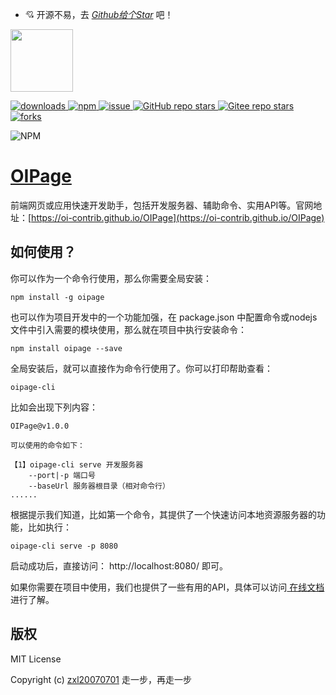 -   💘 开源不易，去 <i>[Github给个Star](https://github.com/oi-contrib/OIPage) </i>吧！

<img src='https://oi-contrib.github.io/OIPage/images/logo.png' height='100px'/>

<p>
    <a href="https://zxl20070701.github.io/toolbox/#/npm-download?packages=oipage&interval=7">
        <img src="https://img.shields.io/npm/dm/oipage.svg" alt="downloads">
    </a>
    <a href="https://www.npmjs.com/package/oipage">
        <img src="https://img.shields.io/npm/v/oipage.svg" alt="npm">
    </a>
     <a href="https://github.com/oi-contrib/OIPage/issues">
        <img src="https://img.shields.io/github/issues/oi-contrib/OIPage" alt="issue">
    </a>
    <a href="https://github.com/oi-contrib/OIPage" target='_blank'>
        <img alt="GitHub repo stars" src="https://img.shields.io/github/stars/oi-contrib/OIPage?style=social">
    </a>
     <a href="https://gitee.com/oi-contrib/OIPage" target='_blank'>
        <img alt="Gitee repo stars" src="https://gitee.com/oi-contrib/OIPage/badge/star.svg">
    </a>
    <a href="https://gitee.com/oi-contrib/OIPage">
        <img src="https://gitee.com/oi-contrib/OIPage/badge/fork.svg" alt="forks">
    </a>
</p>

<img src="https://nodei.co/npm/oipage.png?downloads=true&amp;downloadRank=true&amp;stars=true" alt="NPM">

# [OIPage](https://github.com/oi-contrib/OIPage)
前端网页或应用快速开发助手，包括开发服务器、辅助命令、实用API等。官网地址：[https://oi-contrib.github.io/OIPage](https://oi-contrib.github.io/OIPage)

## 如何使用？

你可以作为一个命令行使用，那么你需要全局安装：

```shell
npm install -g oipage
```

也可以作为项目开发中的一个功能加强，在 package.json 中配置命令或nodejs文件中引入需要的模块使用，那么就在项目中执行安装命令：

```shell
npm install oipage --save
```

全局安装后，就可以直接作为命令行使用了。你可以打印帮助查看：

```shell
oipage-cli
```

比如会出现下列内容：

```
OIPage@v1.0.0

可以使用的命令如下：

【1】oipage-cli serve 开发服务器
    --port|-p 端口号
    --baseUrl 服务器根目录（相对命令行）
......
```

根据提示我们知道，比如第一个命令，其提供了一个快速访问本地资源服务器的功能，比如执行：

```shell
oipage-cli serve -p 8080
```

启动成功后，直接访问： http://localhost:8080/ 即可。

如果你需要在项目中使用，我们也提供了一些有用的API，具体可以访问[ 在线文档 ](https://oi-contrib.github.io/OIPage)进行了解。

## 版权

MIT License

Copyright (c) [zxl20070701](https://zxl20070701.github.io/notebook/home.html) 走一步，再走一步